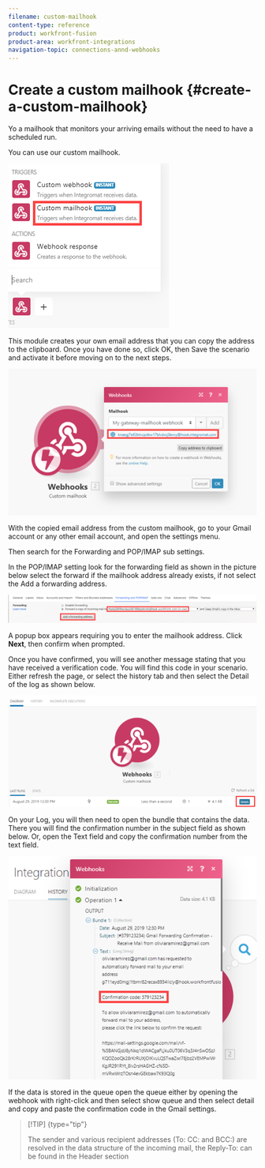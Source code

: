 ```yaml
---
filename: custom-mailhook
content-type: reference
product: workfront-fusion
product-area: workfront-integrations
navigation-topic: connections-annd-webhooks
---
```





# Create a custom mailhook {#create-a-custom-mailhook}

Yo a mailhook that monitors your arriving emails without the need to have a scheduled run.


You can use our custom mailhook.


![](assets/custom-mail-hook.png)




This module creates your own email address that you can copy the address to the clipboard. Once you have done so, click OK, then Save the scenario and activate it before moving on to the next steps.


![](assets/webhook-activate-scenario-600x354.png)




With the copied email address from the custom mailhook, go to your Gmail account or any other email account, and open the settings menu.


Then search for the Forwarding and POP/IMAP sub settings.


In the POP/IMAP setting look for the forwarding field as shown in the picture below select the forward if the mailhook address already exists, if not select the Add a forwarding address.


![](assets/pop-imap-600x67.png)




A popup box appears requiring you to enter the mailhook address. Click **Next**, then confirm when prompted.


Once you have confirmed, you will see another message stating that you have received a verification code. You will find this code in your scenario. Either refresh the page, or select the history tab and then select the Detail of the log as shown below.


![](assets/webhook-verification-code-600x270.png)




On your Log, you will then need to open the bundle that contains the data. There you will find the confirmation number in the subject field as shown below. Or, open the Text field and copy the confirmation number from the text field.


![](assets/copy-confirmation-code.png)




If the data is stored in the queue open the queue either by opening the webhook with right-click and then select show queue and then select detail and copy and paste the confirmation code in the Gmail settings.


>[!TIP] {type="tip"}
>
>The sender and various recipient addresses (To: CC: and BCC:) are resolved in the data structure of the incoming mail, the Reply-To: can be found in the Header section


